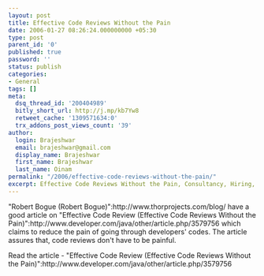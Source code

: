 ```yaml
---
layout: post
title: Effective Code Reviews Without the Pain
date: 2006-01-27 08:26:24.000000000 +05:30
type: post
parent_id: '0'
published: true
password: ''
status: publish
categories:
- General
tags: []
meta:
  dsq_thread_id: '200404989'
  bitly_short_url: http://j.mp/kb7Yw8
  retweet_cache: '1309571634:0'
  trx_addons_post_views_count: '39'
author:
  login: Brajeshwar
  email: brajeshwar@gmail.com
  display_name: Brajeshwar
  first_name: Brajeshwar
  last_name: Oinam
permalink: "/2006/effective-code-reviews-without-the-pain/"
excerpt: Effective Code Reviews Without the Pain, Consultancy, Hiring, Jobs
---
```

<p>"Robert Bogue (Robert Bogue)":http://www.thorprojects.com/blog/ have a good article on "Effective Code Review (Effective Code Reviews Without the Pain)":http://www.developer.com/java/other/article.php/3579756 which claims to reduce the pain of going through developers' codes. The article assures that, code reviews don't have to be painful.</p>
<p>Read the article - "Effective Code Review (Effective Code Reviews Without the Pain)":http://www.developer.com/java/other/article.php/3579756</p>

